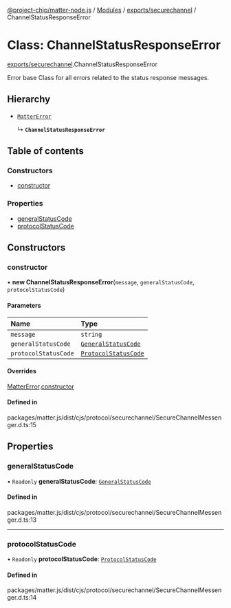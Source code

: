 [@project-chip/matter-node.js](../README.md) / [Modules](../modules.md) / [exports/securechannel](../modules/exports_securechannel.md) / ChannelStatusResponseError

# Class: ChannelStatusResponseError

[exports/securechannel](../modules/exports_securechannel.md).ChannelStatusResponseError

Error base Class for all errors related to the status response messages.

## Hierarchy

- [`MatterError`](exports_common.MatterError.md)

  ↳ **`ChannelStatusResponseError`**

## Table of contents

### Constructors

- [constructor](exports_securechannel.ChannelStatusResponseError.md#constructor)

### Properties

- [generalStatusCode](exports_securechannel.ChannelStatusResponseError.md#generalstatuscode)
- [protocolStatusCode](exports_securechannel.ChannelStatusResponseError.md#protocolstatuscode)

## Constructors

### constructor

• **new ChannelStatusResponseError**(`message`, `generalStatusCode`, `protocolStatusCode`)

#### Parameters

| Name | Type |
| :------ | :------ |
| `message` | `string` |
| `generalStatusCode` | [`GeneralStatusCode`](../enums/exports_securechannel.GeneralStatusCode.md) |
| `protocolStatusCode` | [`ProtocolStatusCode`](../enums/exports_securechannel.ProtocolStatusCode.md) |

#### Overrides

[MatterError](exports_common.MatterError.md).[constructor](exports_common.MatterError.md#constructor)

#### Defined in

packages/matter.js/dist/cjs/protocol/securechannel/SecureChannelMessenger.d.ts:15

## Properties

### generalStatusCode

• `Readonly` **generalStatusCode**: [`GeneralStatusCode`](../enums/exports_securechannel.GeneralStatusCode.md)

#### Defined in

packages/matter.js/dist/cjs/protocol/securechannel/SecureChannelMessenger.d.ts:13

___

### protocolStatusCode

• `Readonly` **protocolStatusCode**: [`ProtocolStatusCode`](../enums/exports_securechannel.ProtocolStatusCode.md)

#### Defined in

packages/matter.js/dist/cjs/protocol/securechannel/SecureChannelMessenger.d.ts:14
